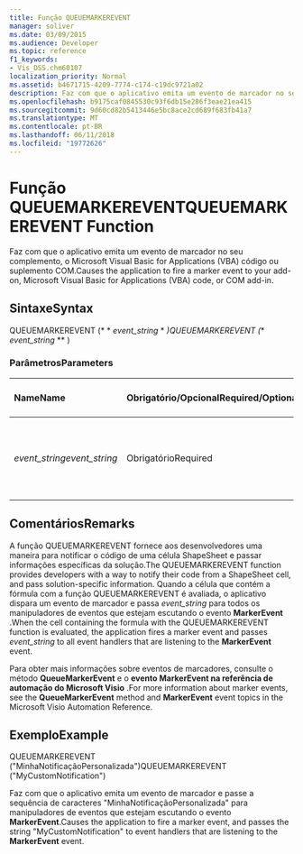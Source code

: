 ```yaml
---
title: Função QUEUEMARKEREVENT
manager: soliver
ms.date: 03/09/2015
ms.audience: Developer
ms.topic: reference
f1_keywords:
- Vis_DSS.chm60107
localization_priority: Normal
ms.assetid: b4671715-4209-7774-c174-c19dc9721a02
description: Faz com que o aplicativo emita um evento de marcador no seu complemento, o Microsoft Visual Basic for Applications (VBA) código ou suplemento COM.
ms.openlocfilehash: b9175caf0845530c93f6db15e286f3eae21ea415
ms.sourcegitcommit: 9d60cd82b5413446e5bc8ace2cd689f683fb41a7
ms.translationtype: MT
ms.contentlocale: pt-BR
ms.lasthandoff: 06/11/2018
ms.locfileid: "19772626"
---
```

# <a name="queuemarkerevent-function"></a><span data-ttu-id="fe85b-103">Função QUEUEMARKEREVENT</span><span class="sxs-lookup"><span data-stu-id="fe85b-103">QUEUEMARKEREVENT Function</span></span>

<span data-ttu-id="fe85b-104">Faz com que o aplicativo emita um evento de marcador no seu complemento, o Microsoft Visual Basic for Applications (VBA) código ou suplemento COM.</span><span class="sxs-lookup"><span data-stu-id="fe85b-104">Causes the application to fire a marker event to your add-on, Microsoft Visual Basic for Applications (VBA) code, or COM add-in.</span></span> 
  
## <a name="syntax"></a><span data-ttu-id="fe85b-105">Sintaxe</span><span class="sxs-lookup"><span data-stu-id="fe85b-105">Syntax</span></span>

<span data-ttu-id="fe85b-106">QUEUEMARKEREVENT (* * *event_string* * *)</span><span class="sxs-lookup"><span data-stu-id="fe85b-106">QUEUEMARKEREVENT (** *event_string* ** )</span></span> 
  
### <a name="parameters"></a><span data-ttu-id="fe85b-107">Parâmetros</span><span class="sxs-lookup"><span data-stu-id="fe85b-107">Parameters</span></span>

|<span data-ttu-id="fe85b-108">**Name**</span><span class="sxs-lookup"><span data-stu-id="fe85b-108">**Name**</span></span>|<span data-ttu-id="fe85b-109">**Obrigatório/Opcional**</span><span class="sxs-lookup"><span data-stu-id="fe85b-109">**Required/Optional**</span></span>|<span data-ttu-id="fe85b-110">**Tipo de dados**</span><span class="sxs-lookup"><span data-stu-id="fe85b-110">**Data Type**</span></span>|<span data-ttu-id="fe85b-111">**Descrição**</span><span class="sxs-lookup"><span data-stu-id="fe85b-111">**Description**</span></span>|
|:-----|:-----|:-----|:-----|
| <span data-ttu-id="fe85b-112">_event_string_</span><span class="sxs-lookup"><span data-stu-id="fe85b-112">_event_string_</span></span> <br/> |<span data-ttu-id="fe85b-113">Obrigatório</span><span class="sxs-lookup"><span data-stu-id="fe85b-113">Required</span></span>  <br/> |<span data-ttu-id="fe85b-114">**String**</span><span class="sxs-lookup"><span data-stu-id="fe85b-114">**String**</span></span> <br/> | <span data-ttu-id="fe85b-115">A cadeia de caracteres a serem passados para o manipulador de eventos.</span><span class="sxs-lookup"><span data-stu-id="fe85b-115">The string to pass to your event handler.</span></span>  <br/> |
   
## <a name="remarks"></a><span data-ttu-id="fe85b-116">Comentários</span><span class="sxs-lookup"><span data-stu-id="fe85b-116">Remarks</span></span>

<span data-ttu-id="fe85b-117">A função QUEUEMARKEREVENT fornece aos desenvolvedores uma maneira para notificar o código de uma célula ShapeSheet e passar informações específicas da solução.</span><span class="sxs-lookup"><span data-stu-id="fe85b-117">The QUEUEMARKEREVENT function provides developers with a way to notify their code from a ShapeSheet cell, and pass solution-specific information.</span></span> <span data-ttu-id="fe85b-118">Quando a célula que contém a fórmula com a função QUEUEMARKEREVENT é avaliada, o aplicativo dispara um evento de marcador e passa _event_string_ para todos os manipuladores de eventos que estejam escutando o evento **MarkerEvent** .</span><span class="sxs-lookup"><span data-stu-id="fe85b-118">When the cell containing the formula with the QUEUEMARKEREVENT function is evaluated, the application fires a marker event and passes  _event_string_ to all event handlers that are listening to the **MarkerEvent** event.</span></span> 
  
<span data-ttu-id="fe85b-119">Para obter mais informações sobre eventos de marcadores, consulte o método **QueueMarkerEvent** e o **evento MarkerEvent na referência de automação do Microsoft Visio** .</span><span class="sxs-lookup"><span data-stu-id="fe85b-119">For more information about marker events, see the **QueueMarkerEvent** method and **MarkerEvent** event topics in the Microsoft Visio Automation Reference.</span></span> 
  
## <a name="example"></a><span data-ttu-id="fe85b-120">Exemplo</span><span class="sxs-lookup"><span data-stu-id="fe85b-120">Example</span></span>

<span data-ttu-id="fe85b-121">QUEUEMARKEREVENT ("MinhaNotificaçãoPersonalizada")</span><span class="sxs-lookup"><span data-stu-id="fe85b-121">QUEUEMARKEREVENT ("MyCustomNotification")</span></span> 
  
<span data-ttu-id="fe85b-122">Faz com que o aplicativo emita um evento de marcador e passe a sequência de caracteres "MinhaNotificaçãoPersonalizada" para manipuladores de eventos que estejam escutando o evento **MarkerEvent**.</span><span class="sxs-lookup"><span data-stu-id="fe85b-122">Causes the application to fire a marker event, and passes the string "MyCustomNotification" to event handlers that are listening to the **MarkerEvent** event.</span></span> 
  

